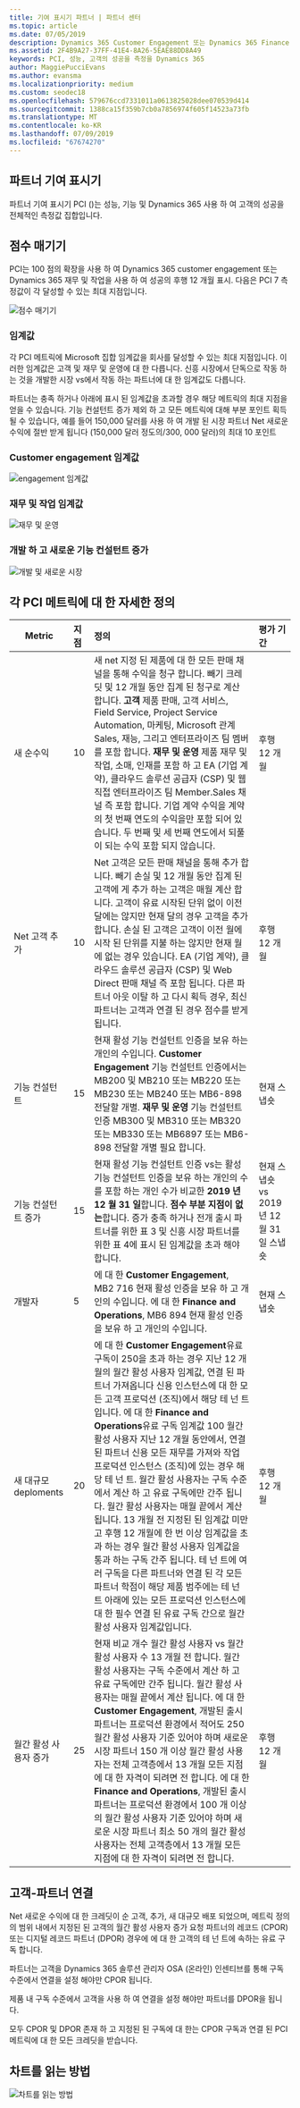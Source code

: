 ```yaml
---
title: 기여 표시기 파트너 | 파트너 센터
ms.topic: article
ms.date: 07/05/2019
description: Dynamics 365 Customer Engagement 또는 Dynamics 365 Finance and Operations를 사용 하 여 회사는 작동 하는 방법을 보여 주는 데이터
ms.assetid: 2F4B9A27-37FF-41E4-8A26-5EAE88DD8A49
keywords: PCI, 성능, 고객의 성공을 측정을 Dynamics 365
author: MaggiePucciEvans
ms.author: evansma
ms.localizationpriority: medium
ms.custom: seodec18
ms.openlocfilehash: 579676ccd7331011a0613825028dee070539d414
ms.sourcegitcommit: 1388ca15f359b7cb0a7856974f605f14523a73fb
ms.translationtype: MT
ms.contentlocale: ko-KR
ms.lasthandoff: 07/09/2019
ms.locfileid: "67674270"
---
```

## <a name="partner-contribution-indicators"></a>파트너 기여 표시기

파트너 기여 표시기 PCI ()는 성능, 기능 및 Dynamics 365 사용 하 여 고객의 성공을 전체적인 측정값 집합입니다.

## <a name="scoring"></a>점수 매기기

PCI는 100 점의 확장을 사용 하 여 Dynamics 365 customer engagement 또는 Dynamics 365 재무 및 작업을 사용 하 여 성공의 후행 12 개월 표시. 다음은 PCI 7 측정값이 각 달성할 수 있는 최대 지점입니다.

![점수 매기기](images/pci1.png)

### <a name="thresholds"></a>임계값

각 PCI 메트릭에 Microsoft 집합 임계값을 회사를 달성할 수 있는 최대 지점입니다. 이러한 임계값은 고객 및 재무 및 운영에 대 한 다릅니다. 신흥 시장에서 단독으로 작동 하는 것을 개발한 시장 vs에서 작동 하는 파트너에 대 한 임계값도 다릅니다.

파트너는 충족 하거나 아래에 표시 된 임계값을 초과할 경우 해당 메트릭의 최대 지점을 얻을 수 있습니다. 기능 컨설턴트 증가 제외 하 고 모든 메트릭에 대해 부분 포인트 획득 될 수 있습니다, 예를 들어 150,000 달러를 사용 하 여 개발 된 시장 파트너 Net 새로운 수익에 절반 받게 됩니다 (150,000 달러 정도의/300, 000 달러)의 최대 10 포인트

### <a name="customer-engagement-thresholds"></a>Customer engagement 임계값

![engagement 임계값](images/pci3.png)

### <a name="finance-and-operations-thresholds"></a>재무 및 작업 임계값

![재무 및 운영](images/pci4.png)

### <a name="developed-and-emerging-markets-functional-consultant-growth"></a>개발 하 고 새로운 기능 컨설턴트 증가 

![개발 및 새로운 시장](images/pci5.png)

## <a name="detailed-definitions-for-each-of-the-pci-metrics"></a>각 PCI 메트릭에 대 한 자세한 정의

|**Metric**   |**지점**   |**정의**   |**평가 기간**|
|---------------|:--------------------------|:-------------------|:----------|
|새 순수익|10|새 net 지정 된 제품에 대 한 모든 판매 채널을 통해 수익을 청구 합니다. 빼기 크레딧 및 12 개월 동안 집계 된 청구로 계산 합니다. **고객** 제품 판매, 고객 서비스, Field Service, Project Service Automation, 마케팅, Microsoft 관계 Sales, 재능, 그리고 엔터프라이즈 팀 멤버를 포함 합니다. **재무 및 운영** 제품 재무 및 작업, 소매, 인재를 포함 하 고 EA (기업 계약), 클라우드 솔루션 공급자 (CSP) 및 웹 직접 엔터프라이즈 팀 Member.Sales 채널 즉 포함 합니다. 기업 계약 수익을 계약의 첫 번째 연도의 수익을만 포함 되어 있습니다. 두 번째 및 세 번째 연도에서 되풀이 되는 수익 포함 되지 않습니다.|후행 12 개월|
|Net 고객 추가|10|Net 고객은 모든 판매 채널을 통해 추가 합니다. 빼기 손실 및 12 개월 동안 집계 된 고객에 게 추가 하는 고객은 매월 계산 합니다. 고객이 유료 시작된 단위 없이 이전 달에는 않지만 현재 달의 경우 고객을 추가 합니다. 손실 된 고객은 고객이 이전 월에 시작 된 단위를 지불 하는 않지만 현재 월에 없는 경우 있습니다. EA (기업 계약), 클라우드 솔루션 공급자 (CSP) 및 Web Direct 판매 채널 즉 포함 됩니다. 다른 파트너 아웃 이탈 하 고 다시 획득 경우, 최신 파트너는 고객과 연결 된 경우 점수를 받게 됩니다.|후행 12 개월|
|기능 컨설턴트|15 |현재 활성 기능 컨설턴트 인증을 보유 하는 개인의 수입니다. **Customer Engagement** 기능 컨설턴트 인증에서는 MB200 및 MB210 또는 MB220 또는 MB230 또는 MB240 또는 MB6-898 전달할 개별. **재무 및 운영** 기능 컨설턴트 인증 MB300 및 MB310 또는 MB320 또는 MB330 또는 MB6897 또는 MB6-898 전달할 개별 필요 합니다.|현재 스냅숏|
|기능 컨설턴트 증가|15|현재 활성 기능 컨설턴트 인증 vs는 활성 기능 컨설턴트 인증을 보유 하는 개인의 수를 포함 하는 개인 수가 비교한 **2019 년 12 월 31 일**합니다. **점수 부분 지점이 없는**합니다. 증가 충족 하거나 전개 출시 파트너를 위한 표 3 및 신흥 시장 파트너를 위한 표 4에 표시 된 임계값을 초과 해야 합니다.|현재 스냅숏 vs 2019 년 12 월 31 일 스냅숏|
|개발자|5|에 대 한 **Customer Engagement**, MB2 716 현재 활성 인증을 보유 하 고 개인의 수입니다. 에 대 한 **Finance and Operations**, MB6 894 현재 활성 인증을 보유 하 고 개인의 수입니다.|현재 스냅숏|
|새 대규모 deploments|20|에 대 한 **Customer Engagement**유료 구독이 250을 초과 하는 경우 지난 12 개월의 월간 활성 사용자 임계값, 연결 된 파트너 가져옵니다 신용 인스턴스에 대 한 모든 고객 프로덕션 (조직)에서 해당 테 넌 트입니다. 에 대 한 **Finance and Operations**유료 구독 임계값 100 월간 활성 사용자 지난 12 개월 동안에서, 연결 된 파트너 신용 모든 재무를 가져와 작업 프로덕션 인스턴스 (조직)에 있는 경우 해당 테 넌 트. 월간 활성 사용자는 구독 수준에서 계산 하 고 유료 구독에만 간주 됩니다. 월간 활성 사용자는 매월 끝에서 계산 됩니다. 13 개월 전 지정된 된 임계값 미만 고 후행 12 개월에 한 번 이상 임계값을 초과 하는 경우 월간 활성 사용자 임계값을 통과 하는 구독 간주 됩니다. 테 넌 트에 여러 구독을 다른 파트너와 연결 된 각 모든 파트너 학점이 해당 제품 범주에는 테 넌 트 아래에 있는 모든 프로덕션 인스턴스에 대 한 필수 연결 된 유료 구독 간으로 월간 활성 사용자 임계값입니다.|후행 12 개월|
|월간 활성 사용자 증가|25|현재 비교 개수 월간 활성 사용자 vs 월간 활성 사용자 수 13 개월 전 합니다. 월간 활성 사용자는 구독 수준에서 계산 하 고 유료 구독에만 간주 됩니다. 월간 활성 사용자는 매월 끝에서 계산 됩니다. 에 대 한 **Customer Engagement**, 개발된 출시 파트너는 프로덕션 환경에서 적어도 250 월간 활성 사용자 기준 있어야 하며 새로운 시장 파트너 150 개 이상 월간 활성 사용자는 전체 고객층에서 13 개월 모든 지점에 대 한 자격이 되려면 전 합니다. 에 대 한 **Finance and Operations**, 개발된 출시 파트너는 프로덕션 환경에서 100 개 이상의 월간 활성 사용자 기준 있어야 하며 새로운 시장 파트너 최소 50 개의 월간 활성 사용자는 전체 고객층에서 13 개월 모든 지점에 대 한 자격이 되려면 전 합니다.|후행 12 개월|

## <a name="customer-to-partner-association"></a>고객-파트너 연결

Net 새로운 수익에 대 한 크레딧이 순 고객, 추가, 새 대규모 배포 되었으며, 메트릭 정의의 범위 내에서 지정된 된 고객의 월간 활성 사용자 증가 요청 파트너의 레코드 (CPOR) 또는 디지털 레코드 파트너 (DPOR) 경우에 에 대 한 고객의 테 넌 트에 속하는 유료 구독 합니다.

파트너는 고객을 Dynamics 365 솔루션 관리자 OSA (온라인) 인센티브를 통해 구독 수준에서 연결을 설정 해야만 CPOR 됩니다.

제품 내 구독 수준에서 고객을 사용 하 여 연결을 설정 해야만 파트너를 DPOR을 됩니다.

모두 CPOR 및 DPOR 존재 하 고 지정된 된 구독에 대 한는 CPOR 구독과 연결 된 PCI 메트릭에 대 한 모든 크레딧을 받습니다.

## <a name="how-to-read-the-chart"></a>차트를 읽는 방법

![차트를 읽는 방법](images/pci2.png)








